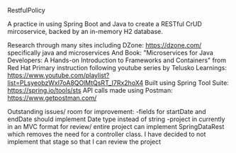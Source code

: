 RestfulPolicy

A practice in using Spring Boot and Java to create a RESTful CrUD mircoservice, backed by an in-memory H2 database.

Research through many sites including DZone: https://dzone.com/ specifically java and microservices
And
Book: "Microservices for Java Developers: A Hands-on Introduction to Frameworks and Containers" from Red Hat
Primary instruction following youtube series by Telusko Learnings: https://www.youtube.com/playlist?list=PLsyeobzWxl7oA8QOlMtQsRT_I7Rx2hoX4
Built using Spring Tool Suite: https://spring.io/tools/sts
API calls made using Postman: https://www.getpostman.com/

Outstanding issues/ room for improvement:
-fields for startDate and endDate should implement Date type instead of string
-project in currently in an MVC format for review/ entire project can implement SpringDataRest which removes the need for a controller class. I have decided to not implement that stage so that I can review the project
